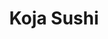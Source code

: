 ---
layout: place
title: "Koja Sushi"
permalink: /michigan/dearborn/koja-sushi.html
stateAbbr: MI
stateName: Michigan
cityName: Dearborn
seo:
  name: "Koja Sushi"
  type: Restaurant
  links: http://kojasushi.com/
description: "Koja Sushi serves delicious sushi in Dearborn, Michigan. Try fresh Japanese dishes for a great dining experience. Available for takeout, delivery, lunch, and dinner."
place_id: ChIJlZKN6i81O4gRBVoslmLVBVs
photos:
  - name: >-
      places/ChIJlZKN6i81O4gRBVoslmLVBVs/photos/AeeoHcJIDG5ECPm2mc0XUYblUs8N4_pAx7TYEpoBHxOLA4GBe_xEohsSfHLvVrYAATyHKlSm0aYIMNPVrJqGZRv2ikjOclbCFgUzyWsgj3tPo18VbPj3VJioOMVk9cni6vdjq7wwxoUs7Ec0a7nf73kHD-1GxqwvYDA4FFc_7uaQzfhaBCTQN9t7ekecZ_bVRIN_g0oSLs5oxgnj2McKwISF4pSf8VSuOVnM_I-VKUSOu2J6hKh3qtrXnSgZ4ViStbO62yKCBU-N7zExkoq0F7be2vAV84DaP5mKEaVW49K0YF_smw
    widthPx: 3024
    heightPx: 1702
    authorAttributions:
      - displayName: Koja Sushi
        uri: https://maps.google.com/maps/contrib/102623702004210422938
        photoUri: >-
          https://lh3.googleusercontent.com/a/ACg8ocJWGrV3BQjP5B__igqcgORh69Q9WdhFnNxZAWrIwXT2lWL8FQ=s100-p-k-no-mo
    flagContentUri: >-
      https://www.google.com/local/imagery/report/?cb_client=maps_api_places.places_api&image_key=!1e10!2sAF1QipOTpc-7QkGczW_iORNLK5XfEp1pbQhzTBlPI7JY&hl=en-US
    googleMapsUri: >-
      https://www.google.com/maps/place//data=!3m4!1e2!3m2!1sAF1QipOTpc-7QkGczW_iORNLK5XfEp1pbQhzTBlPI7JY!2e10!4m2!3m1!1s0x883b352fea8d9295:0x5b05d562962c5a05
  - name: >-
      places/ChIJlZKN6i81O4gRBVoslmLVBVs/photos/AeeoHcKVyr9KiPgYVln64b9oUL0wP4552nVI2TWjxsZhsF19N09fB3dytDrFX2KOTnxvZRJA77ALXRMmBivTSilmE_XWQQ8hEmAnARY3MMdA7aFeEiEdOKKpfioGShGReFhBvNvUWJ-y7TPKLNY7IjGG3InWzd03xEa--Z8XAfYOZRoxr043vgU_FReI4_JOTr5IhnU53ERyDhKBRFkPbRXofdIUbBTkcAav-Pu4-PLNG33cG3EDEH-z6nFmUmKHyGMzqU9dFOMrh2Mw-Yvfwj5QXW_oENrFb5QemHPiLVt_ex99JA
    widthPx: 4096
    heightPx: 3072
    authorAttributions:
      - displayName: Koja Sushi
        uri: https://maps.google.com/maps/contrib/102623702004210422938
        photoUri: >-
          https://lh3.googleusercontent.com/a/ACg8ocJWGrV3BQjP5B__igqcgORh69Q9WdhFnNxZAWrIwXT2lWL8FQ=s100-p-k-no-mo
    flagContentUri: >-
      https://www.google.com/local/imagery/report/?cb_client=maps_api_places.places_api&image_key=!1e10!2sAF1QipPk6nWffyyph4QKgp6H7xrB72yw1_VYv8NclBFp&hl=en-US
    googleMapsUri: >-
      https://www.google.com/maps/place//data=!3m4!1e2!3m2!1sAF1QipPk6nWffyyph4QKgp6H7xrB72yw1_VYv8NclBFp!2e10!4m2!3m1!1s0x883b352fea8d9295:0x5b05d562962c5a05
  - name: >-
      places/ChIJlZKN6i81O4gRBVoslmLVBVs/photos/AeeoHcKXzKjXtmiq3L5KivE0YK4ZHvRX7as3mD1ZtJKJmXDr8jaocctwBi3LziA59ttPV_hTvpil39-qF4_OfhAXN1VlN6ozG6EqsAFqEwbc-XCw6ZaNx4FiR1r88c0wfHyyabCywP3o5q5jJBigEqrd8KXb9of52Ip9fSF-VDAaCRXS1fVXzaYJYViD-C1_KWkutcwqM58-reAMhwasAJstvZrkqbAq-lrfyLT8Lcb4PH2Sg27nEaLW38180qs7guRG3S661F3PGItB4PI-RnufGZCJu7yi45B2su9bxvZd3c9vrZ-9ME_TJb9Ni2AVBtURMFKR0a9E5yaqtnquBy25i8poTe58kQXKXop62KL6N0dUfTLJWVyLAxno3GQGwzv-CPBjAAxqAGigQc2-pHthPsbXkhNyOWdYs4_jpQi3nfw
    widthPx: 2992
    heightPx: 2992
    authorAttributions:
      - displayName: Jessi Colling
        uri: https://maps.google.com/maps/contrib/117431738777997643282
        photoUri: >-
          https://lh3.googleusercontent.com/a-/ALV-UjVdC6m_IAOnJBKTledcSrRn8_FXHNcqy91YDsLWaIEx7w3zx5ZP=s100-p-k-no-mo
    flagContentUri: >-
      https://www.google.com/local/imagery/report/?cb_client=maps_api_places.places_api&image_key=!1e10!2sCIHM0ogKEICAgMDIgOLdSg&hl=en-US
    googleMapsUri: >-
      https://www.google.com/maps/place//data=!3m4!1e2!3m2!1sCIHM0ogKEICAgMDIgOLdSg!2e10!4m2!3m1!1s0x883b352fea8d9295:0x5b05d562962c5a05
  - name: >-
      places/ChIJlZKN6i81O4gRBVoslmLVBVs/photos/AeeoHcK3vO3FaAgJqtfpK8JdjLfEWKWjeRYDxj_oi95b3C1mckxN1ReDaP6v695L5NAX8NckAQWpptnTHTtirP4_3tILAFpsIXdpB52JNz2cGhQnn9PFfUk8tX67PSm5iC3pfCA-BeCm2OF7sKmRXNZYXTePM3bNECNnc2Tn3sa0VTxAaMupgq5unYRENMJUCgvWDGgjYFRvN6Cf4X3YvuguR_f0wFxvVYdo5leZuoGnBiTVxzsCccWn1eyTMqAG_BZ1LFhdzuX9cMXL6lqkWrxY6-It6mGax0LiZpJ8i6CfxVxEbKbn_m7sN2rTUey9-YEAfFlwFH6qlq6mow1iHcG57Ca7f3JpjRI_R42Q5-qv5rSuoGiMAlVMC3uH7_Uk9IZKKVL_m-jpvr_z8CFUQCm5hhYz5-1zGCWj6-CFQakFve9N6w
    widthPx: 3717
    heightPx: 2788
    authorAttributions:
      - displayName: Adam W
        uri: https://maps.google.com/maps/contrib/111806348686079276300
        photoUri: >-
          https://lh3.googleusercontent.com/a/ACg8ocKBN61bu4pJu5j2JWBLWaNNtSTxjppIvExwuejdOop7SuYZGZ0=s100-p-k-no-mo
    flagContentUri: >-
      https://www.google.com/local/imagery/report/?cb_client=maps_api_places.places_api&image_key=!1e10!2sCIHM0ogKEICAgICb2fqAaA&hl=en-US
    googleMapsUri: >-
      https://www.google.com/maps/place//data=!3m4!1e2!3m2!1sCIHM0ogKEICAgICb2fqAaA!2e10!4m2!3m1!1s0x883b352fea8d9295:0x5b05d562962c5a05
  - name: >-
      places/ChIJlZKN6i81O4gRBVoslmLVBVs/photos/AeeoHcKX0tY3j_jE-qHS2NJ1fg17GDeXldDz_UQ60D8xR99NKoWGMhBkSXsh3M0-zRp05ATrLlOmMQhQgX0g0DsKeOw4XpueeD6Csk5g9sRX6zxrWtBTY4Ya3m7zvNWerVuDR8PR87dZsirsj9hu7cuu9hyHJ0Yu4HQ0uf_mh-RQbH8_cR5HAZGStM0bu4jAfF1nymja2HKzp3kZUq47HeLD_SY4pwIgHyZoShJaIPHLOG4UMdi-EnKaayscwM2HszO__CeRc4TWiF4iO45V-2U5Gig4DQM6DM9uuqUbr9Zm3VlOe-QBvJM9UiNRs_WVmxTeJINm17BsC9ZayU9vdt8LZBeAy3yNUImMwKrN-csIIkqBYsDF1Yr86UOzdnfu4G9vt9ZFgW3MFDA5iITWrB_3yWoO1AkU3e89TBe_uK0Zo3EgWA
    widthPx: 2096
    heightPx: 1125
    authorAttributions:
      - displayName: Marianne Velázquez
        uri: https://maps.google.com/maps/contrib/110315354866369166755
        photoUri: >-
          https://lh3.googleusercontent.com/a-/ALV-UjXCBgcyDhqMpBaC45vJ6EccGlSsT5L2fUtbepsUVwIyqi7WK2HT=s100-p-k-no-mo
    flagContentUri: >-
      https://www.google.com/local/imagery/report/?cb_client=maps_api_places.places_api&image_key=!1e10!2sCIHM0ogKEICAgIDHoeC2Lw&hl=en-US
    googleMapsUri: >-
      https://www.google.com/maps/place//data=!3m4!1e2!3m2!1sCIHM0ogKEICAgIDHoeC2Lw!2e10!4m2!3m1!1s0x883b352fea8d9295:0x5b05d562962c5a05
  - name: >-
      places/ChIJlZKN6i81O4gRBVoslmLVBVs/photos/AeeoHcI5gKJHHoWEubmQ1j1lyILpBSHwPpNBUPnfJZtpLpDJ9DQratbJnHXrFCP8Pr76fiN5x0SPxP_Rp7J8M3SUi9TMZOphJQpLCW2cw6cYxIEejm-NqlImWvaCyHjVJlGTSZosmz_epZtj37pcwLgH3TLFwHg_LMP58qiBEi_6MzJxayYSCineUR_O8zzsPv1sMvKrGqLvav69IB_-frMY7b_vsXVsTNzJcVpMFlADfpPSfn3bZVSwdPdWq3u-38S1pOhdtWw_XR6D_qUU86xSVb81KhtCNTTdOLaZNN5OPFJtNw
    widthPx: 4096
    heightPx: 3072
    authorAttributions:
      - displayName: Koja Sushi
        uri: https://maps.google.com/maps/contrib/102623702004210422938
        photoUri: >-
          https://lh3.googleusercontent.com/a/ACg8ocJWGrV3BQjP5B__igqcgORh69Q9WdhFnNxZAWrIwXT2lWL8FQ=s100-p-k-no-mo
    flagContentUri: >-
      https://www.google.com/local/imagery/report/?cb_client=maps_api_places.places_api&image_key=!1e10!2sAF1QipOzi1qqqkwEkLcxiBsvK-tybYtDqk7RbMRDf_4-&hl=en-US
    googleMapsUri: >-
      https://www.google.com/maps/place//data=!3m4!1e2!3m2!1sAF1QipOzi1qqqkwEkLcxiBsvK-tybYtDqk7RbMRDf_4-!2e10!4m2!3m1!1s0x883b352fea8d9295:0x5b05d562962c5a05
  - name: >-
      places/ChIJlZKN6i81O4gRBVoslmLVBVs/photos/AeeoHcLyLldyJIRBC2YekKXv7jfzOqXN6ORCTtaDsYRZdXGRt0uACVDHwbzSkHLZb4uOz6WDiAfYOR58i6oQkwFNyL1YEDMujUUko3bKHWbOIgqvKVwytYXxpHKvzOAWFQ9R0mFbu2v-oVSRqdtst31EZjjHvEVDvEVP1ytL-pq-Ga4s91JAVocV1k8Mk4MhqGCfPIdwprNsQVSGX9v5f7yldFvNMyMRblpBgzFH3zIoMQvj3GLGrZkMO1Q0IyIy63-FqpFUEailovJlUnVk6NZKayCHMlCyiIo-H2CKAPC56p_lGkwNAJzd9GluCq_AioyGxN93jtFHRndHan8HwpK65t9RGlV7FDVBRzL_y6bWHEeSVF-WJLeu0WrD4Vj-tc_uP8WWrbkjL2_dsPXx9bjwgyYW6zCPeWeaC_DOyU0xSr8BNw
    widthPx: 3024
    heightPx: 4032
    authorAttributions:
      - displayName: Samantha
        uri: https://maps.google.com/maps/contrib/113305924055989082610
        photoUri: >-
          https://lh3.googleusercontent.com/a-/ALV-UjWwkWJxOIsQKNlSRMh37qMfW3pOlZrKR0GV55NAgKbV4dd5NhWZ=s100-p-k-no-mo
    flagContentUri: >-
      https://www.google.com/local/imagery/report/?cb_client=maps_api_places.places_api&image_key=!1e10!2sCIHM0ogKEICAgID7--r4dg&hl=en-US
    googleMapsUri: >-
      https://www.google.com/maps/place//data=!3m4!1e2!3m2!1sCIHM0ogKEICAgID7--r4dg!2e10!4m2!3m1!1s0x883b352fea8d9295:0x5b05d562962c5a05
  - name: >-
      places/ChIJlZKN6i81O4gRBVoslmLVBVs/photos/AeeoHcJyX-47CX9eltg1m-1s92s8AG35ukZZuMgnwNNoeuBXiKfGKSLtURskRGEBCLUqxYtrOcNjrzsJCFxfV--o-kELV_G_zgmSKfwZAddg51_40F9PMaY19n8497phlXmuQTr2O4WrnozpvleHW2_vAqFNjQbGZZ_Uup4XmD6mwRE_11vEM00jfOk1Qu2WDEgMndRsozDTqp05iQlLHNIFR7svtRCHo3HoUNJ8YyZMLGt0bgAvBKrR1Ql5EhyzK5msqxdt4XiQbhSsk_9z-FkFKSGHhZpJf2rCA4suyMK5uY9k5xYVXZyj4DJ_DqcOgzCsHzXD_vBbd7vJYXR0D1vVKMMNTWLr-JobJZ22CJs1TkO-FilwGGR6q8NjPsgIE7CbyfxHhNIdFJmb0Vl0R0-a_mmfYGBl_-BWPjwwlOy9U9gAgg-f
    widthPx: 4000
    heightPx: 2252
    authorAttributions:
      - displayName: Angela P.
        uri: https://maps.google.com/maps/contrib/102851234213124998097
        photoUri: >-
          https://lh3.googleusercontent.com/a-/ALV-UjV9_B-AeaNmyTK5x5AR6r7PpMhLnCXT4tuMY7mNv9un17eKG8lTdg=s100-p-k-no-mo
    flagContentUri: >-
      https://www.google.com/local/imagery/report/?cb_client=maps_api_places.places_api&image_key=!1e10!2sCIHM0ogKEICAgICb6IvI7AE&hl=en-US
    googleMapsUri: >-
      https://www.google.com/maps/place//data=!3m4!1e2!3m2!1sCIHM0ogKEICAgICb6IvI7AE!2e10!4m2!3m1!1s0x883b352fea8d9295:0x5b05d562962c5a05
  - name: >-
      places/ChIJlZKN6i81O4gRBVoslmLVBVs/photos/AeeoHcJg7tztzJNEdBi_wZ77iqocJiwPWeHspo7-9yhi-9Hf1RVjWTrbMD0Z9MiWOPhHiLvvvn6odtz3xJkXe3HSLx0Xs2MDub22vEAvjmStHSxOi9ZD9Hc6MU11nIhNMpRejxbY3sqMxTGZVoKwVWS4ZiS01xq1XnkZVEFnXNF6vsXPSlhdMCiwhijJ7ki9JFRh4Xbdc4uucZyOX6PZF6cljeZEkDmfW0xFqf38Aa-IvVZ9kwYzhY4R-p2V6w8VfcZfcIpFyvZag76N8BLuS-8cV90FTnVRQI0u1WIAK39noWdZQMojUi_jmMwN17LiCwcdTq_bVMPFddtWUU_tH0OgpdwVhkYf9oTaBJ86356uDwz16_OTwcL7qUXmEJHCJV03LDVK_5ZRK7y7sbtjsrxbqORIM2pyJbLSzpbmbiJQntiqgg
    widthPx: 3024
    heightPx: 4032
    authorAttributions:
      - displayName: Kakashi Sensei Food Ninja
        uri: https://maps.google.com/maps/contrib/111956504820232199600
        photoUri: >-
          https://lh3.googleusercontent.com/a-/ALV-UjXFTyPqk4hDErKYRsn1dY5qFFXq-9cuKjU6Oe2Yvx19f9SuzdLj=s100-p-k-no-mo
    flagContentUri: >-
      https://www.google.com/local/imagery/report/?cb_client=maps_api_places.places_api&image_key=!1e10!2sCIHM0ogKEICAgIDL2JD6eg&hl=en-US
    googleMapsUri: >-
      https://www.google.com/maps/place//data=!3m4!1e2!3m2!1sCIHM0ogKEICAgIDL2JD6eg!2e10!4m2!3m1!1s0x883b352fea8d9295:0x5b05d562962c5a05
  - name: >-
      places/ChIJlZKN6i81O4gRBVoslmLVBVs/photos/AeeoHcIoV0oiRXc8V8Q_MRsCDU5uf8GA9pVgY8GaL3yVLQ7HXc76RNRDCXdUFrKBJIdH-0QoAUFSh8NElPsA6iy8o_hhm1StmfLB1vGQ-KAk9iXgpmBpPK24m7TCign_8zMsm9WyG8nwxFt8GtRpcMuQiveQV7EvY6ACEs65jRAxr9XRUQ3gIRHT1bJjsbbnnTg2eg-un8CLpYIL1H5Q-17cJ8ERbp0JsFKeU-umGDJCmN0Yguev8vx7Sn7yJ3fSVvNXV1nzyb7vQwo7wV4X2p4K_r7RStkD4eohi8FeY13DYdCzctpwZ-OW95ItiJD6NSw_T4OAh-YBw8ANqEXrXEC_tbJc8UP-PIEH-LthDTSQxqCu97XSIaCAH0ujYLuApFQUxRYDiFcAw87Pv6NQJ-lJazLK8EAGB1CNADMVIhAjP8xxm1hp
    widthPx: 4032
    heightPx: 3024
    authorAttributions:
      - displayName: Dave Amer
        uri: https://maps.google.com/maps/contrib/116966003247457651610
        photoUri: >-
          https://lh3.googleusercontent.com/a-/ALV-UjWOiCMNrRlwrN9iA4Za7Uq_SO-T5zzpynywSKrl07HVyD2kpXsa=s100-p-k-no-mo
    flagContentUri: >-
      https://www.google.com/local/imagery/report/?cb_client=maps_api_places.places_api&image_key=!1e10!2sCIHM0ogKEICAgICB9bin9AE&hl=en-US
    googleMapsUri: >-
      https://www.google.com/maps/place//data=!3m4!1e2!3m2!1sCIHM0ogKEICAgICB9bin9AE!2e10!4m2!3m1!1s0x883b352fea8d9295:0x5b05d562962c5a05
address: 14245 Michigan Ave, Dearborn, MI 48126, USA
street: 14245 Michigan Ave
city: Dearborn
state: MI
zip: '48126'
country: USA
neighborhood: null
latitude: '42.320505'
longitude: '-83.181107'
accessibility_options:
  wheelchairAccessibleParking: true
  wheelchairAccessibleEntrance: true
  wheelchairAccessibleRestroom: true
business_status: OPERATIONAL
name: Koja Sushi
google_maps_links:
  directionsUri: >-
    https://www.google.com/maps/dir//''/data=!4m7!4m6!1m1!4e2!1m2!1m1!1s0x883b352fea8d9295:0x5b05d562962c5a05!3e0
  placeUri: https://maps.google.com/?cid=6558883051737995781
  writeAReviewUri: >-
    https://www.google.com/maps/place//data=!4m3!3m2!1s0x883b352fea8d9295:0x5b05d562962c5a05!12e1
  reviewsUri: >-
    https://www.google.com/maps/place//data=!4m4!3m3!1s0x883b352fea8d9295:0x5b05d562962c5a05!9m1!1b1
  photosUri: >-
    https://www.google.com/maps/place//data=!4m3!3m2!1s0x883b352fea8d9295:0x5b05d562962c5a05!10e5
primary_type: Sushi Restaurant
opening_hours:
  regular: null
  current: null
secondary_opening_hours:
  regular:
    weekdayDescriptions: null
    type: null
  current:
    weekdayDescriptions: null
    type: null
phone: (313) 914-5071
price_level: null
price_range: $10 &ndash; $20
rating: '4.7'
rating_count: 484
website: http://kojasushi.com/
reviews:
  - name: >-
      places/ChIJlZKN6i81O4gRBVoslmLVBVs/reviews/ChdDSUhNMG9nS0VJQ0FnTURJZ09MZDhnRRAB
    relativePublishTimeDescription: a week ago
    rating: 5
    text:
      text: >-
        Everyone was so nice and the food was great. It's been a while since my
        husband and I has sushi this good. We'll definitely be back.
      languageCode: en
    originalText:
      text: >-
        Everyone was so nice and the food was great. It's been a while since my
        husband and I has sushi this good. We'll definitely be back.
      languageCode: en
    authorAttribution:
      displayName: Jessi Colling
      uri: https://www.google.com/maps/contrib/117431738777997643282/reviews
      photoUri: >-
        https://lh3.googleusercontent.com/a-/ALV-UjVdC6m_IAOnJBKTledcSrRn8_FXHNcqy91YDsLWaIEx7w3zx5ZP=s128-c0x00000000-cc-rp-mo-ba3
    publishTime: '2025-04-06T01:18:32.484717Z'
    flagContentUri: >-
      https://www.google.com/local/review/rap/report?postId=ChdDSUhNMG9nS0VJQ0FnTURJZ09MZDhnRRAB&d=17924085&t=1
    googleMapsUri: >-
      https://www.google.com/maps/reviews/data=!4m6!14m5!1m4!2m3!1sChdDSUhNMG9nS0VJQ0FnTURJZ09MZDhnRRAB!2m1!1s0x883b352fea8d9295:0x5b05d562962c5a05
  - name: >-
      places/ChIJlZKN6i81O4gRBVoslmLVBVs/reviews/ChZDSUhNMG9nS0VJQ0FnTUNRbDU2akxREAE
    relativePublishTimeDescription: a month ago
    rating: 5
    text:
      text: >-
        I’ve been on the hunt for a new favorite sushi spot and I found it. The
        owner and staff were phenomenal and beyond kind. They are very generous
        with their portions, have affordable pricing and creative with the menu.
        There are many options for anyone to enjoy. The atmosphere was quaint
        and intimate, highly enjoyable for friends and family to gather over
        delicious food.


        I ordered the Hamudi Roll and the Chefs Special since I wanted to be
        surprised… I was! Thank you Koja Sushi for your sincere hospitality and
        sushi craft. I will be returning.
      languageCode: en
    originalText:
      text: >-
        I’ve been on the hunt for a new favorite sushi spot and I found it. The
        owner and staff were phenomenal and beyond kind. They are very generous
        with their portions, have affordable pricing and creative with the menu.
        There are many options for anyone to enjoy. The atmosphere was quaint
        and intimate, highly enjoyable for friends and family to gather over
        delicious food.


        I ordered the Hamudi Roll and the Chefs Special since I wanted to be
        surprised… I was! Thank you Koja Sushi for your sincere hospitality and
        sushi craft. I will be returning.
      languageCode: en
    authorAttribution:
      displayName: Zahraa G
      uri: https://www.google.com/maps/contrib/111452749876588348642/reviews
      photoUri: >-
        https://lh3.googleusercontent.com/a/ACg8ocLp5kIcht8GqcW7N8LydBNjsGGwk2TRPAzxZOvcVlSC2RmIbsSf=s128-c0x00000000-cc-rp-mo
    publishTime: '2025-03-07T18:39:58.480259Z'
    flagContentUri: >-
      https://www.google.com/local/review/rap/report?postId=ChZDSUhNMG9nS0VJQ0FnTUNRbDU2akxREAE&d=17924085&t=1
    googleMapsUri: >-
      https://www.google.com/maps/reviews/data=!4m6!14m5!1m4!2m3!1sChZDSUhNMG9nS0VJQ0FnTUNRbDU2akxREAE!2m1!1s0x883b352fea8d9295:0x5b05d562962c5a05
  - name: >-
      places/ChIJlZKN6i81O4gRBVoslmLVBVs/reviews/ChdDSUhNMG9nS0VJQ0FnSUNQOHFyaGd3RRAB
    relativePublishTimeDescription: 4 months ago
    rating: 5
    text:
      text: >-
        Delicious sushi and FANTASTIC service. Everyone is so friendly. We lived
        every roll we ordered!
      languageCode: en
    originalText:
      text: >-
        Delicious sushi and FANTASTIC service. Everyone is so friendly. We lived
        every roll we ordered!
      languageCode: en
    authorAttribution:
      displayName: Margie Netzel
      uri: https://www.google.com/maps/contrib/107291313734491006595/reviews
      photoUri: >-
        https://lh3.googleusercontent.com/a-/ALV-UjVWSwq5IPo1g4oZzdQfpzfsXEe-Smh9Cf-7XASWhEY99_LQDloK=s128-c0x00000000-cc-rp-mo-ba4
    publishTime: '2024-11-23T01:53:55.834885Z'
    flagContentUri: >-
      https://www.google.com/local/review/rap/report?postId=ChdDSUhNMG9nS0VJQ0FnSUNQOHFyaGd3RRAB&d=17924085&t=1
    googleMapsUri: >-
      https://www.google.com/maps/reviews/data=!4m6!14m5!1m4!2m3!1sChdDSUhNMG9nS0VJQ0FnSUNQOHFyaGd3RRAB!2m1!1s0x883b352fea8d9295:0x5b05d562962c5a05
  - name: >-
      places/ChIJlZKN6i81O4gRBVoslmLVBVs/reviews/ChZDSUhNMG9nS0VJQ0FnSURMMkpENldnEAE
    relativePublishTimeDescription: 9 months ago
    rating: 3
    text:
      text: >-
        Koja sushi. We decided to try this place due to all the high reviews.

        I must say firstly the food is quite good indeed. I apologize for the
        first empty dish picture. It was Fish Tempura graciously from the chef.
        And surprisingly good. The deluxe bento, beef tataki I believe.

        And the seafood noodle bowl.

        This place is great if you want it to go. But if you dine in, the
        bathroom was for employees only. I dunno if this is temporary or a
        normal thing there. So just a heads up, and some of the menus are
        falling apart. And when asking the waitress about the menu items she
        didn’t know much on it like what vegetables are in certain dishes etc
        since it doesn’t list or show it on the menu. Lacks atmosphere, but
        great for a quick pickup order.
      languageCode: en
    originalText:
      text: >-
        Koja sushi. We decided to try this place due to all the high reviews.

        I must say firstly the food is quite good indeed. I apologize for the
        first empty dish picture. It was Fish Tempura graciously from the chef.
        And surprisingly good. The deluxe bento, beef tataki I believe.

        And the seafood noodle bowl.

        This place is great if you want it to go. But if you dine in, the
        bathroom was for employees only. I dunno if this is temporary or a
        normal thing there. So just a heads up, and some of the menus are
        falling apart. And when asking the waitress about the menu items she
        didn’t know much on it like what vegetables are in certain dishes etc
        since it doesn’t list or show it on the menu. Lacks atmosphere, but
        great for a quick pickup order.
      languageCode: en
    authorAttribution:
      displayName: Kakashi Sensei Food Ninja
      uri: https://www.google.com/maps/contrib/111956504820232199600/reviews
      photoUri: >-
        https://lh3.googleusercontent.com/a-/ALV-UjXFTyPqk4hDErKYRsn1dY5qFFXq-9cuKjU6Oe2Yvx19f9SuzdLj=s128-c0x00000000-cc-rp-mo-ba4
    publishTime: '2024-06-25T07:08:08.688780Z'
    flagContentUri: >-
      https://www.google.com/local/review/rap/report?postId=ChZDSUhNMG9nS0VJQ0FnSURMMkpENldnEAE&d=17924085&t=1
    googleMapsUri: >-
      https://www.google.com/maps/reviews/data=!4m6!14m5!1m4!2m3!1sChZDSUhNMG9nS0VJQ0FnSURMMkpENldnEAE!2m1!1s0x883b352fea8d9295:0x5b05d562962c5a05
  - name: >-
      places/ChIJlZKN6i81O4gRBVoslmLVBVs/reviews/ChdDSUhNMG9nS0VJQ0FnSUQ3LS1yNDFnRRAB
    relativePublishTimeDescription: 7 months ago
    rating: 5
    text:
      text: >-
        Food was amazing and the service was just as good. The lady was so
        sweet, when I got up to leave she walked my boyfriend and I out and
        asked us if we were coming back tomorrow. Apparently I dropped my credit
        card and the waitress ran out and gave me my credit card. I highly
        recommend:)
      languageCode: en
    originalText:
      text: >-
        Food was amazing and the service was just as good. The lady was so
        sweet, when I got up to leave she walked my boyfriend and I out and
        asked us if we were coming back tomorrow. Apparently I dropped my credit
        card and the waitress ran out and gave me my credit card. I highly
        recommend:)
      languageCode: en
    authorAttribution:
      displayName: Samantha
      uri: https://www.google.com/maps/contrib/113305924055989082610/reviews
      photoUri: >-
        https://lh3.googleusercontent.com/a-/ALV-UjWwkWJxOIsQKNlSRMh37qMfW3pOlZrKR0GV55NAgKbV4dd5NhWZ=s128-c0x00000000-cc-rp-mo-ba3
    publishTime: '2024-08-29T02:31:02.148109Z'
    flagContentUri: >-
      https://www.google.com/local/review/rap/report?postId=ChdDSUhNMG9nS0VJQ0FnSUQ3LS1yNDFnRRAB&d=17924085&t=1
    googleMapsUri: >-
      https://www.google.com/maps/reviews/data=!4m6!14m5!1m4!2m3!1sChdDSUhNMG9nS0VJQ0FnSUQ3LS1yNDFnRRAB!2m1!1s0x883b352fea8d9295:0x5b05d562962c5a05
parking_options:
  freeParkingLot: true
  freeStreetParking: true
payment_options:
  acceptsCreditCards: true
  acceptsDebitCards: true
  acceptsCashOnly: false
  acceptsNfc: true
allow_dogs: null
curbside_pickup: null
delivery: true
dine_in: true
good_for_children: true
good_for_groups: null
good_for_sports: false
live_music: false
menu_for_children: null
outdoor_seating: false
reservable: true
restroom: true
serves_beer: null
serves_breakfast: null
serves_brunch: null
serves_cocktails: null
serves_coffee: null
serves_dinner: true
serves_dessert: true
serves_lunch: true
serves_vegetarian_food: true
serves_wine: null
takeout: true
summary: null

---
